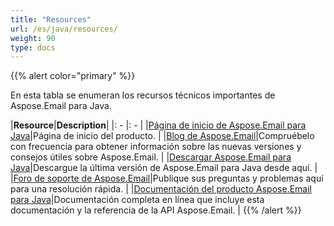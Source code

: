 ```yaml
---
title: "Resources"
url: /es/java/resources/
weight: 90
type: docs
---
```


{{% alert color="primary" %}}

En esta tabla se enumeran los recursos técnicos importantes de Aspose.Email para Java.

|**Resource**|**Description**|
|: - |: - |
|[Página de inicio de Aspose.Email para Java](https://products.aspose.com/email/es/java)|Página de inicio del producto. |
|[Blog de Aspose.Email](https://blog.aspose.com/category/email/)|Compruébelo con frecuencia para obtener información sobre las nuevas versiones y consejos útiles sobre Aspose.Email. |
|[Descargar Aspose.Email para Java](https://downloads.aspose.com/email/java)|Descargue la última versión de Aspose.Email para Java desde aquí. |
|[Foro de soporte de Aspose.Email](https://forum.aspose.com/c/email/12)|Publique sus preguntas y problemas aquí para una resolución rápida. |
|[Documentación del producto Aspose.Email para Java](/email/java/)|Documentación completa en línea que incluye esta documentación y la referencia de la API Aspose.Email. |
{{% /alert %}}
